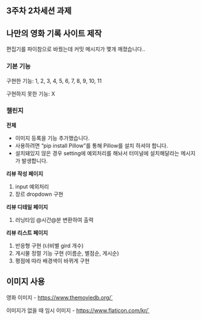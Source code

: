 ## 3주차 2차세션 과제

## 나만의 영화 기록 사이트 제작

편집기를 파이참으로 바꿨는데 커밋 메시지가 몇개 깨졌습니다..

### 기본 기능

구현한 기능: 1, 2, 3, 4, 5, 6, 7, 8, 9, 10, 11

구현하지 못한 기능: X

### 챌린지

**전체**

- 이미지 등록을 기능 추가했습니다.
- 사용하려면 “pip install Pillow”를 통해 Pillow를 설치 하셔야 합니다.
- 설치돼있지 않은 경우 setting에 예외처리를 해놔서 터미널에 설치해달라는 메시지가 발생합니다.


**리뷰 작성 페이지**

1. input 예외처리
2. 장르 dropdown 구현

**리뷰 디테일 페이지**

1. 러닝타임 @시간@분 변환하여 출력

**리뷰 리스트 페이지**

1. 반응형 구현 (너비별 gird 개수)
2. 게시물 정렬 기능 구현 (이름순, 별점순, 게시순)
3. 평점에 따라 배경색이 바뀌게 구현

## 이미지 사용

영화 이미지 - https://www.themoviedb.org/`

이미지가 없을 때 임시 이미지 - https://www.flaticon.com/kr/`
